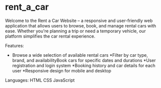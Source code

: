 # rent_a_car
Welcome to the Rent a Car Website – a responsive and user-friendly web application that allows users to browse, book, and manage rental cars with ease. Whether you're planning a trip or need a temporary vehicle, our platform simplifies the car rental experience.


Features:
* Browse a wide selection of available rental cars
*Filter by car type, brand, and availabilityBook cars for specific dates and durations
*User registration and login system
*Booking history and car details for each user
*Responsive design for mobile and desktop


Languages:
HTML
CSS
JavaScript
